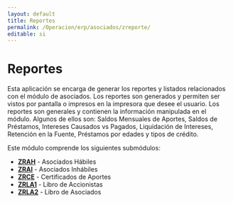 ```yaml
---
layout: default
title: Reportes
permalink: /Operacion/erp/asociados/zreporte/
editable: si
---
```


# Reportes

Esta aplicación se encarga de generar los reportes y listados relacionados con el módulo de asociados. Los reportes son generados y permiten ser vistos por pantalla o impresos en la impresora que desee el usuario. Los reportes son generales y contienen la información manipulada en el módulo. Algunos de ellos son: Saldos Mensuales de Aportes, Saldos de Préstamos, Intereses Causados vs Pagados, Liquidación de Intereses, Retención en la Fuente, Préstamos por edades y tipos de crédito.


Este módulo comprende los siguientes submódulos:

* [**ZRAH**](http://docs.oasiscom.com/Operacion/erp/asociados/zreporte/) - Asociados Hábiles  
* [**ZRAI**](http://docs.oasiscom.com/Operacion/erp/asociados/zreporte/) - Asociados Inhábiles  
* [**ZRCE**](http://docs.oasiscom.com/Operacion/erp/asociados/zreporte/) - Certificados de Aportes  
* [**ZRLA1**](http://docs.oasiscom.com/Operacion/erp/asociados/zreporte/) - Libro de Accionistas  
* [**ZRLA2**](http://docs.oasiscom.com/Operacion/erp/asociados/zreporte/) - Libro de Asociados  
